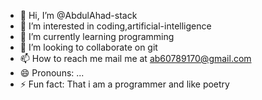 - 👋 Hi, I’m @AbdulAhad-stack
- 👀 I’m interested in coding,artificial-intelligence
- 🌱 I’m currently learning programming
- 💞️ I’m looking to collaborate on git
- 📫 How to reach me mail me at ab60789170@gmail.com
- 😄 Pronouns: ...
- ⚡ Fun fact: That i am a programmer and like poetry

<!---
AbdulAhad-stack/AbdulAhad-stack is a ✨ special ✨ repository because its `README.md` (this file) appears on your GitHub profile.
You can click the Preview link to take a look at your changes.
--->
